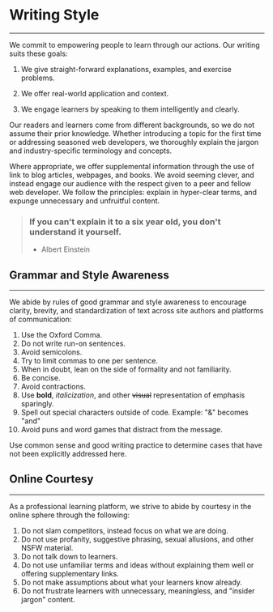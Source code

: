 # Writing Style

---

We commit to empowering people to learn through our actions. Our writing suits these goals:

1. We give straight-forward explanations, examples, and exercise problems.

2. We offer real-world application and context.

3. We engage learners by speaking to them intelligently and clearly.

Our readers and learners come from different backgrounds, so we do not assume their prior knowledge. Whether introducing a topic for the first time or addressing seasoned web developers, we thoroughly explain the jargon and industry-specific terminology and concepts.

Where appropriate, we offer supplemental information through the use of link to blog articles, webpages, and books. We avoid seeming clever, and instead engage our audience with the respect given to a peer and fellow web developer. We follow the principles: explain in hyper-clear terms, and expunge unnecessary and unfruitful content.

> ### **If you can't explain it to a six year old, you don't understand it yourself.**
>
> - Albert Einstein

## Grammar and Style Awareness

---

We abide by rules of good grammar and style awareness to encourage clarity, brevity, and standardization of text across site authors and platforms of communication:

1. Use the Oxford Comma.
2. Do not write run-on sentences.
3. Avoid semicolons.
4. Try to limit commas to one per sentence.
5. When in doubt, lean on the side of formality and not familiarity.
6. Be concise.
7. Avoid contractions.
8. Use **bold**, _italicization_, and other ~~visual~~ representation of emphasis sparingly. 
9. Spell out special characters outside of code. Example: "&" becomes "and"
10. Avoid puns and word games that distract from the message.

Use common sense and good writing practice to determine cases that have not been explicitly addressed here.

## Online Courtesy 

---

As a professional learning platform, we strive to abide by courtesy in the online sphere through the following:

1. Do not slam competitors, instead focus on what we are doing. 
2. Do not use profanity, suggestive phrasing, sexual allusions, and other NSFW material.
3. Do not talk down to learners.
4. Do not use unfamiliar terms and ideas without explaining them well or offering supplementary links.
5. Do not make assumptions about what your learners know already. 
6. Do not frustrate learners with unnecessary, meaningless, and "insider jargon" content.



